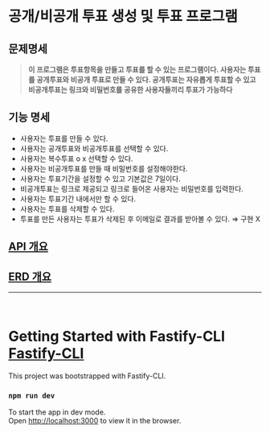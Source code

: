 # 공개/비공개 투표 생성 및 투표 프로그램
## 문제명세

> **이 프로그램은 투표항목을 만들고 투표를 할 수 있는 프로그램이다. 사용자는 투표를 공개투표와 비공개 투표로 만들 수 있다. 공개투표는 자유롭게 투표할 수 있고 비공개투표는 링크와 비밀번호를 공유한 사용자들끼리 투표가 가능하다**
> 

## 기능 명세

- 사용자는 투표를 만들 수 있다.
- 사용자는 공개투표와 비공개투표를 선택할 수 있다.
- 사용자는 복수투표 o x 선택할 수 있다.
- 사용자는 비공개투표를 만들 때 비밀번호를 설정해야한다.
- 사용자는 투표기간을 설정할 수 있고 기본값은 7일이다.
- 비공개투표는 링크로 제공되고 링크로 들어온 사용자는 비밀번호를 입력한다.
- 사용자는 투표기간 내에서만 할 수 있다.
- 사용자는 투표를 삭제할 수 있다.
- 투표를 만든 사용자는 투표가 삭제된 후 이메일로 결과를 받아볼 수 있다. ⇒ 구현 X

## [API 개요](https://github.com/cs-devops-bootcamp/devops-01-P1-TeamF/blob/master/API.md)
## [ERD 개요](https://github.com/cs-devops-bootcamp/devops-01-P1-TeamF/blob/master/erd.png)
----
</br>

# Getting Started with Fastify-CLI [Fastify-CLI](https://www.npmjs.com/package/fastify-cli)
This project was bootstrapped with Fastify-CLI.

### `npm run dev`

To start the app in dev mode.\
Open [http://localhost:3000](http://localhost:3000) to view it in the browser.
